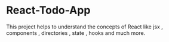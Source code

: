 # React-Todo-App
This project helps to understand the concepts of React like jsx , components , directories , state , hooks and much more.
